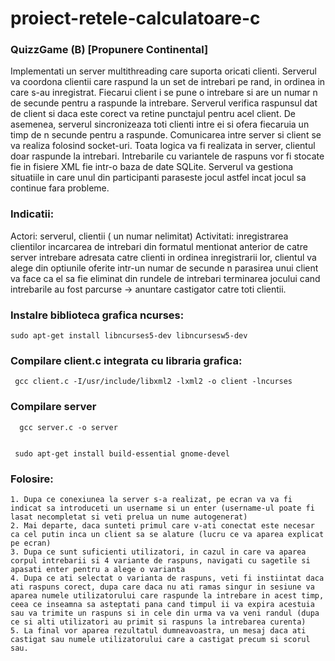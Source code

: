 # proiect-retele-calculatoare-c
### QuizzGame (B) [Propunere Continental]

  Implementati un server multithreading care suporta oricati clienti. Serverul va coordona clientii care raspund la un set de intrebari pe rand, in ordinea in care s-au inregistrat. Fiecarui client i se pune o intrebare si are un numar n de secunde pentru a raspunde la intrebare. Serverul verifica raspunsul dat de client si daca este corect va retine punctajul pentru acel client. De asemenea, serverul sincronizeaza toti clienti intre ei si ofera fiecaruia un timp de n secunde pentru a raspunde. Comunicarea intre server si client se va realiza folosind socket-uri. Toata logica va fi realizata in server, clientul doar raspunde la intrebari. Intrebarile cu variantele de raspuns vor fi stocate fie in fisiere XML fie intr-o baza de date SQLite. Serverul va gestiona situatiile in care unul din participanti paraseste jocul astfel incat jocul sa continue fara probleme.       

 ### Indicatii: 

  Actori: serverul, clientii ( un numar nelimitat) Activitati: inregistrarea clientilor incarcarea de intrebari din formatul mentionat anterior de catre server intrebare adresata catre clienti in ordinea inregistrarii lor, clientul va alege din optiunile oferite intr-un numar de secunde n parasirea unui client va face ca el sa fie eliminat din rundele de intrebari terminarea jocului cand intrebarile au fost parcurse -> anuntare castigator catre toti clientii.

### Instalre biblioteca grafica ncurses:
```
sudo apt-get install libncurses5-dev libncursesw5-dev
```

### Compilare client.c integrata cu libraria grafica:
```
 gcc client.c -I/usr/include/libxml2 -lxml2 -o client -lncurses
```

### Compilare server
```
  gcc server.c -o server
  
 ```
 
 ```
  sudo apt-get install build-essential gnome-devel
 ```
### Folosire:
````
1. Dupa ce conexiunea la server s-a realizat, pe ecran va va fi indicat sa introduceti un username si un enter (username-ul poate fi lasat necompletat si veti prelua un nume autogenerat)
2. Mai departe, daca sunteti primul care v-ati conectat este necesar ca cel putin inca un client sa se alature (lucru ce va aparea explicat pe ecran)
3. Dupa ce sunt suficienti utilizatori, in cazul in care va aparea corpul intrebarii si 4 variante de raspuns, navigati cu sagetile si apasati enter pentru a alege o varianta
4. Dupa ce ati selectat o varianta de raspuns, veti fi instiintat daca ati raspuns corect, dupa care daca nu ati ramas singur in sesiune va aparea numele utilizatorului care raspunde la intrebare in acest timp, ceea ce inseamna sa asteptati pana cand timpul ii va expira acestuia sau va trimite un raspuns si in cele din urma va va veni randul (dupa ce si alti utilizatori au primit si raspuns la intrebarea curenta)
5. La final vor aparea rezultatul dumneavoastra, un mesaj daca ati castigat sau numele utilizatorului care a castigat precum si scorul sau.
````
